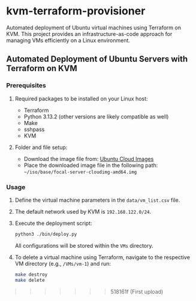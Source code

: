 
# kvm-terraform-provisioner
Automated deployment of Ubuntu virtual machines using Terraform on KVM. This project provides an infrastructure-as-code approach for managing VMs efficiently on a Linux environment.

## Automated Deployment of Ubuntu Servers with Terraform on KVM

### Prerequisites

1. Required packages to be installed on your Linux host:

   - Terraform
   - Python 3.13.2 (other versions are likely compatible as well)
   - Make
   - sshpass
   - KVM

2. Folder and file setup:

   - Download the image file from: [Ubuntu Cloud Images](https://cloud-images.ubuntu.com/focal/current/focal-server-cloudimg-amd64.img)
   - Place the downloaded image file in the following path: `~/iso/base/focal-server-cloudimg-amd64.img`

### Usage

1. Define the virtual machine parameters in the `data/vm_list.csv` file.

2. The default network used by KVM is `192.168.122.0/24`.

3. Execute the deployment script:

   ```sh
   python3 ./bin/deploy.py
   ```

   All configurations will be stored within the `VMs` directory.

4. To delete a virtual machine using Terraform, navigate to the respective VM directory (e.g., `/VMs/vm-1`) and run:

   ```sh
   make destroy
   make delete
   ```

>>>>>>> 518161f (First upload)
